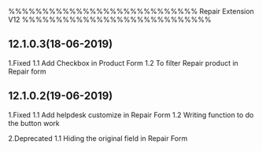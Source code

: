 %%%%%%%%%%%%%%%%%%%%%%%%%%%%
Repair Extension V12
%%%%%%%%%%%%%%%%%%%%%%%%%%%%

12.1.0.3(18-06-2019)
---------------------------

1.Fixed
	1.1 Add Checkbox in Product Form
	1.2 To filter Repair product in Repair form
 
12.1.0.2(19-06-2019)
----------------------------
 
1.Fixed 
	1.1 Add helpdesk customize in Repair Form
	1.2 Writing function to do the button work

2.Deprecated
		1.1 Hiding the original field in Repair Form